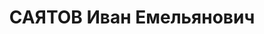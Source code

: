 ---
title: САЯТОВ Иван Емельянович
description: "1898, м. Дніпропетровськ, українець, член ВКП(б), освіта вища, прож.:\
  \ м. Луганськ, секретар міськкому КП(б)У \n  Військовою колегією Верховного суду\
  \ СРСР 1 грудня 1937 р. засуджений до розстрілу. Вирок виконано 3 грудня 1937 р.\
  \ \n  Реабілітований у 1956 р."
---